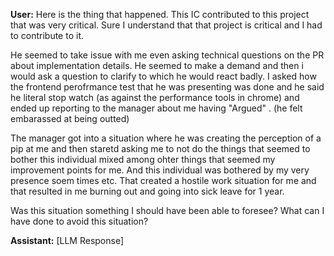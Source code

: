 **User:**
Here is the thing that happened. This IC contributed to this project that was very critical. Sure I understand that that project is critical and I had to contribute to it. 

He seemed to take issue with me even asking technical questions on the PR about implementation details. He seemed to make a demand and then i would ask a question to clarify to which he would react badly. I asked how the frontend perofrmance test that he was presenting was done and he said he literal stop watch (as against the performance tools in chrome) and ended up reporting to the manager about me having "Argued" .  (he felt embarassed at being outted)

The manager got into a situation where he was creating the perception of a pip at me and then staretd asking me to not do the things that seemed to bother this individual mixed among ohter things that seemed my improvement points for me. And this individual was bothered by my very presence soem times etc. That created a hostile work situation for me and that resulted in me burning out and going into sick leave for 1 year. 

Was this situation something I should have been able to foresee? What can I have done to avoid this situation? 





**Assistant:**
[LLM Response]

